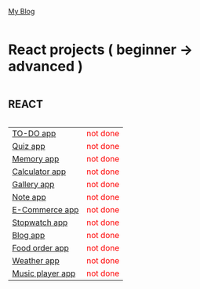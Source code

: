 <a href="#">My Blog</a>

<div style="display: flex;flex-direction: column; justify-content: center;">
    <h1>React projects ( beginner -> advanced )</h1>
    <h2>REACT</h3>
    <table>
        <tr>
            <td><a href="">TO-DO app</a></td>
            <td style="color: red">not done</td>
        </tr>
        <tr>
            <td><a href="">Quiz app</a></td>
            <td style="color: red">not done</td>
        </tr>
        <tr>
            <td><a href="">Memory app</a></td>
            <td style="color: red">not done</td>
        </tr>
        <tr>
            <td><a href="">Calculator app</a></td>
            <td style="color: red">not done</td>
        </tr>
        <tr>
            <td><a href="">Gallery app</a></td>
            <td style="color: red">not done</td>
        </tr>
        <tr>
            <td><a href="">Note app</a></td>
            <td style="color: red">not done</td>
        </tr>
        <tr>
            <td><a href="">E-Commerce app</a></td>
            <td style="color: red">not done</td>
        </tr>
        <tr>
            <td><a href="">Stopwatch app</a></td>
            <td style="color: red">not done</td>
        </tr>
        <tr>
            <td><a href="">Blog app</a></td>
            <td style="color: red">not done</td>
        </tr>
        <tr>
            <td><a href="">Food order app</a></td>
            <td style="color: red">not done</td>
        </tr>
        <tr>
            <td><a href="">Weather app</a></td>
            <td style="color: red">not done</td>
        </tr>
        <tr>
            <td><a href="">Music player app</a></td>
            <td style="color: red">not done</td>
        </tr>
    </table>
</div>
